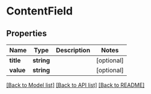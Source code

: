 # ContentField

## Properties

 Name      | Type       | Description | Notes      
-----------|------------|-------------|------------
 **title** | **string** |             | [optional] 
 **value** | **string** |             | [optional] 

[[Back to Model list]](../../README.md#documentation-for-models) [[Back to API list]](../../README.md#documentation-for-api-endpoints) [[Back to README]](../../README.md)


